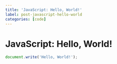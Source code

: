 ```yaml
---
title: 'JavaScript: Hello, World!'
label: post-javascript-hello-world
categories: [code]
---
```


JavaScript: Hello, World!
=========================

```javascript
document.write('Hello, World!');
```
